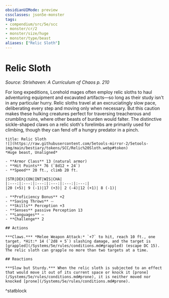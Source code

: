 ```yaml
---
obsidianUIMode: preview
cssclasses: json5e-monster
tags:
- compendium/src/5e/scc
- monster/cr/2
- monster/size/huge
- monster/type/beast
aliases: ["Relic Sloth"]
---
```

# Relic Sloth
*Source: Strixhaven: A Curriculum of Chaos p. 210*  

For long expeditions, Lorehold mages often employ relic sloths to haul adventuring equipment and excavated artifacts—so long as their study isn't in any particular hurry. Relic sloths travel at an excruciatingly slow pace, deliberating every step and moving only when necessary. But this caution makes these hulking creatures perfect for traversing treacherous and crumbling ruins, where other beasts of burden would falter. The distinctive sickle-shaped claws on a relic sloth's forelimbs are primarily used for climbing, though they can fend off a hungry predator in a pinch.

```ad-statblock
title: Relic Sloth
![](https://raw.githubusercontent.com/5etools-mirror-2/5etools-img/main/bestiary/tokens/SCC/Relic%20Sloth.webp#token)
*Huge beast, Unaligned*

- **Armor Class** 13 (natural armor)
- **Hit Points** 76 (`8d12 + 24`)
- **Speed** 20 ft., climb 20 ft.

|STR|DEX|CON|INT|WIS|CHA|
|:---:|:---:|:---:|:---:|:---:|:---:|
|20 (+5)| 9 (-1)|17 (+3)| 2 (-4)|12 (+1)| 8 (-1)|

- **Proficiency Bonus** +2
- **Saving Throws** ⏤
- **Skills** Perception +3
- **Senses** passive Perception 13
- **Languages** —
- **Challenge** 2

## Actions

***Claws.*** *Melee Weapon Attack:* `+7` to hit, reach 10 ft., one target. *Hit:* 14 (`2d8 + 5`) slashing damage, and the target is [grappled](/Systems/5e/rules/conditions.md#grappled) (escape DC 15). The relic sloth can grapple no more than two targets at a time.

## Reactions

***Slow but Sturdy.*** When the relic sloth is subjected to an effect that would move it out of its current space or knock it [prone](/Systems/5e/rules/conditions.md#prone), it is neither moved nor knocked [prone](/Systems/5e/rules/conditions.md#prone).
```
^statblock